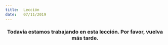 ```yaml
---
title:  Lección
date:   07/11/2019
---
```


### <center>Todavía estamos trabajando en esta lección. Por favor, vuelva más tarde.</center>